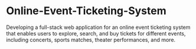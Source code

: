 # Online-Event-Ticketing-System
Developing a full-stack web application for an online event ticketing system that enables users to explore, search, and buy tickets for different events, including concerts, sports matches, theater performances, and more.
